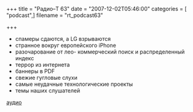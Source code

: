 +++
title = "Радио–Т 63"
date = "2007-12-02T05:46:00"
categories = [ "podcast",]
filename = "rt_podcast63"

+++

- спамеры сдаются, а LG взрываются
- странное вокруг европейского iPhone
- разочарование от лео- коммерческий поиск и распределенный индекс
- террор из интернета
- баннеры в PDF
- свежие гугловые слухи
- самые неудачные технологические проекты
- темы наших слушателей

[аудио](https://cdn.radio-t.com/rt_podcast63.mp3)
<audio src="https://cdn.radio-t.com/rt_podcast63.mp3" preload="none"></audio>